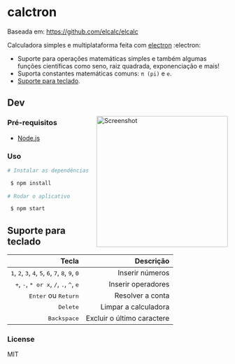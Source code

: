 # calctron

Baseada em: https://github.com/elcalc/elcalc

Calculadora simples e multiplataforma feita com [electron](https://www.electronjs.org/) :electron:

* Suporte para operações matemáticas simples e também algumas funções científicas como seno, raiz quadrada, exponenciação e mais!
* Suporta constantes matemáticas comuns: `π (pi)` e `e`.
* [Suporte para teclado](#suporte-para-teclado).

## Dev

<img src="https://user-images.githubusercontent.com/60127788/181936105-0d64ab4f-642a-4911-b37e-1857027f80f1.png" alt="Screenshot" align="right" width="300"></a>

### Pré-requisitos
* [Node.js](https://nodejs.org/en/)

### Uso
``` bash
# Instalar as dependências

 $ npm install
 
# Rodar o aplicativo

 $ npm start
```

## Suporte para teclado

| Tecla | Descrição |
| ------:| -----------:|
| <kbd>1</kbd>, <kbd>2</kbd>, <kbd>3</kbd>, <kbd>4</kbd>, <kbd>5</kbd>, <kbd>6</kbd>, <kbd>7</kbd>, <kbd>8</kbd>, <kbd>9</kbd>, <kbd>0</kbd> | Inserir números |
| <kbd>+</kbd>, <kbd>-</kbd>, <kbd>* or x</kbd>, <kbd>/</kbd>, <kbd>.</kbd>, <kbd>^</kbd>, <kbd>e</kbd>  | Inserir operadores |
| <kbd>Enter</kbd> ou <kbd>Return</kbd> | Resolver a conta |
| <kbd>Delete</kbd> | Limpar a calculadora |
| <kbd>Backspace</kbd> | Excluir o último caractere | 

### License

MIT
